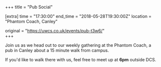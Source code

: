 +++
title = "Pub Social"

[extra]
time = "17:30:00"
end_time = "2018-05-28T19:30:00Z"
location = "Phantom Coach, Canley"

original = "https://uwcs.co.uk/events/pub-t3w6/"    
+++

Join us as we head out to our weekly gathering at the Phantom Coach, a pub in Canley about a 15 minute walk from campus.

  

If you'd like to walk there with us, feel free to meet up at **6pm** outside DCS.

